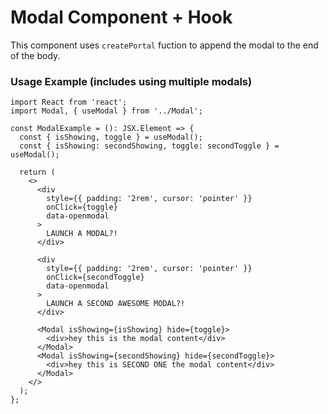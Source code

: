 # Modal Component + Hook

This component uses `createPortal` fuction to append the modal to the end of the body.

### Usage Example (includes using multiple modals)

```tsx
import React from 'react';
import Modal, { useModal } from '../Modal';

const ModalExample = (): JSX.Element => {
  const { isShowing, toggle } = useModal();
  const { isShowing: secondShowing, toggle: secondToggle } = useModal();

  return (
    <>
      <div
        style={{ padding: '2rem', cursor: 'pointer' }}
        onClick={toggle}
        data-openmodal
      >
        LAUNCH A MODAL?!
      </div>

      <div
        style={{ padding: '2rem', cursor: 'pointer' }}
        onClick={secondToggle}
        data-openmodal
      >
        LAUNCH A SECOND AWESOME MODAL?!
      </div>

      <Modal isShowing={isShowing} hide={toggle}>
        <div>hey this is the modal content</div>
      </Modal>
      <Modal isShowing={secondShowing} hide={secondToggle}>
        <div>hey this is SECOND ONE the modal content</div>
      </Modal>
    </>
  );
};
```

